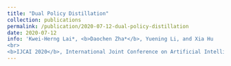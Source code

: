 ```yaml
---
title: "Dual Policy Distillation"
collection: publications
permalink: /publication/2020-07-12-dual-policy-distillation
date: 2020-07-12
info: 'Kwei-Herng Lai*, <b>Daochen Zha*</b>, Yuening Li, and Xia Hu
<br>
<b>IJCAI 2020</b>, International Joint Conference on Artificial Intelligence'
---
```

